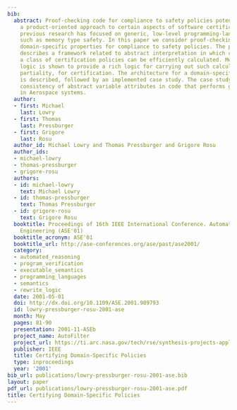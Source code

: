 ```yaml
---
bib:
  abstract: Proof-checking code for compliance to safety policies potentially enables
    a product-oriented approach to certain aspects of software certification. To date,
    previous research has focused on generic, low-level programming-language properties
    such as memory type safety. In this paper we consider proof-checking higher-level
    domain-specific properties for compliance to safety policies. The paper first
    describes a framework related to abstract interpretation in which compliance to
    a class of certification policies can be efficiently calculated. Membership equational
    logic is shown to provide a rich logic for carrying out such calculations, including
    partiality, for certification. The architecture for a domain-specific certifier
    is described, followed by an implemented case study. The case study considers
    consistency of abstract variable attributes in code that performs geometric calculations
    in Aerospace systems.
  author:
  - first: Michael
    last: Lowry
  - first: Thomas
    last: Pressburger
  - first: Grigore
    last: Rosu
  author_id: Michael Lowry and Thomas Pressburger and Grigore Rosu
  author_ids:
  - michael-lowry
  - thomas-pressburger
  - grigore-rosu
  authors:
  - id: michael-lowry
    text: Michael Lowry
  - id: thomas-pressburger
    text: Thomas Pressburger
  - id: grigore-rosu
    text: Grigore Rosu
  booktitle: Proceedings of 16th IEEE International Conference. Automated Software
    Engineering (ASE'01)
  booktitle_acronym: ASE'01
  booktitle_url: http://ase-conferences.org/ase/past/ase2001/
  category:
  - automated_reasoning
  - program_verification
  - executable_semantics
  - programming_languages
  - semantics
  - rewrite_logic
  date: 2001-05-01
  doi: http://dx.doi.org/10.1109/ASE.2001.989793
  id: lowry-pressburger-rosu-2001-ase
  month: May
  pages: 81-90
  presentation: 2001-11-ASEb
  project_name: AutoFilter
  project_url: https://ti.arc.nasa.gov/tech/rse/synthesis-projects-applications/autofilter/
  publisher: IEEE
  title: Certifying Domain-Specific Policies
  type: inproceedings
  year: '2001'
bib_url: publications/lowry-pressburger-rosu-2001-ase.bib
layout: paper
pdf_url: publications/lowry-pressburger-rosu-2001-ase.pdf
title: Certifying Domain-Specific Policies
---
```

